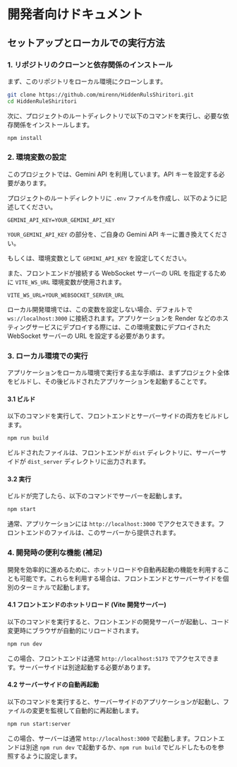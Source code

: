 # 開発者向けドキュメント

## セットアップとローカルでの実行方法

### 1. リポジトリのクローンと依存関係のインストール

まず、このリポジトリをローカル環境にクローンします。

```bash
git clone https://github.com/mirenn/HiddenRulsShiritori.git
cd HiddenRuleShiritori
```

次に、プロジェクトのルートディレクトリで以下のコマンドを実行し、必要な依存関係をインストールします。

```bash
npm install
```

### 2. 環境変数の設定

このプロジェクトでは、Gemini API を利用しています。API キーを設定する必要があります。

プロジェクトのルートディレクトリに `.env` ファイルを作成し、以下のように記述してください。

```
GEMINI_API_KEY=YOUR_GEMINI_API_KEY
```

`YOUR_GEMINI_API_KEY` の部分を、ご自身の Gemini API キーに置き換えてください。

もしくは、環境変数として `GEMINI_API_KEY` を設定してください。

また、フロントエンドが接続する WebSocket サーバーの URL を指定するために `VITE_WS_URL` 環境変数が使用されます。

```
VITE_WS_URL=YOUR_WEBSOCKET_SERVER_URL
```

ローカル開発環境では、この変数を設定しない場合、デフォルトで `ws://localhost:3000` に接続されます。アプリケーションを Render などのホスティングサービスにデプロイする際には、この環境変数にデプロイされた WebSocket サーバーの URL を設定する必要があります。

### 3. ローカル環境での実行

アプリケーションをローカル環境で実行する主な手順は、まずプロジェクト全体をビルドし、その後ビルドされたアプリケーションを起動することです。

#### 3.1 ビルド

以下のコマンドを実行して、フロントエンドとサーバーサイドの両方をビルドします。

```bash
npm run build
```

ビルドされたファイルは、フロントエンドが `dist` ディレクトリに、サーバーサイドが `dist_server` ディレクトリに出力されます。

#### 3.2 実行

ビルドが完了したら、以下のコマンドでサーバーを起動します。

```bash
npm start
```

通常、アプリケーションには `http://localhost:3000` でアクセスできます。フロントエンドのファイルは、このサーバーから提供されます。

### 4. 開発時の便利な機能 (補足)

開発を効率的に進めるために、ホットリロードや自動再起動の機能を利用することも可能です。これらを利用する場合は、フロントエンドとサーバーサイドを個別のターミナルで起動します。

#### 4.1 フロントエンドのホットリロード (Vite 開発サーバー)

以下のコマンドを実行すると、フロントエンドの開発サーバーが起動し、コード変更時にブラウザが自動的にリロードされます。

```bash
npm run dev
```

この場合、フロントエンドは通常 `http://localhost:5173` でアクセスできます。サーバーサイドは別途起動する必要があります。

#### 4.2 サーバーサイドの自動再起動

以下のコマンドを実行すると、サーバーサイドのアプリケーションが起動し、ファイルの変更を監視して自動的に再起動します。

```bash
npm run start:server
```

この場合、サーバーは通常 `http://localhost:3000` で起動します。フロントエンドは別途 `npm run dev` で起動するか、`npm run build` でビルドしたものを参照するように設定します。
